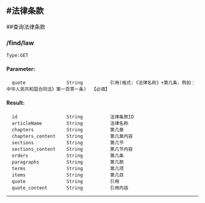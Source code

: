 #法律条款
-----
##查询法律条款
### /find/law
    Type:GET
#### Parameter:
      quote               String          引用(格式:《法律名称》+第几条，例如：中华人民共和国合同法》第一百零一条)  【必填】
#### Result:
      id                  String          法律条款ID
      articleName         String          法律名称
      chapters            String          第几章
      chapters_content    String          第几章内容
      sections            String          第几节
      sections_content    String          第几节内容
      orders              String          第几条
      paragraphs          String          第几款
      terms               String          第几项
      items               String          第几目
      quote               String          引用
      quote_content       String          引用内容
 -----